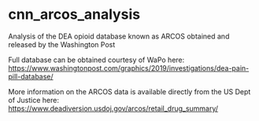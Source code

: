# cnn_arcos_analysis
Analysis of the DEA opioid database known as ARCOS obtained and released by the Washington Post

Full database can be obtained courtesy of WaPo here: 
https://www.washingtonpost.com/graphics/2019/investigations/dea-pain-pill-database/

More information on the ARCOS data is available directly from the US Dept of Justice here:
https://www.deadiversion.usdoj.gov/arcos/retail_drug_summary/
